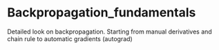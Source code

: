 # Backpropagation_fundamentals
Detailed look on backpropagation. Starting from manual derivatives and chain rule to automatic gradients (autograd)
